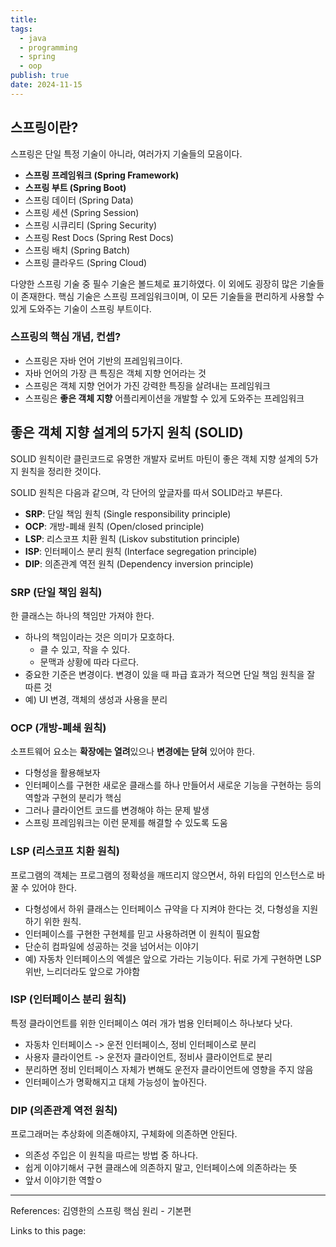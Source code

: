 ```yaml
---
title: 
tags:
  - java
  - programming
  - spring
  - oop
publish: true
date: 2024-11-15
---
```

## 스프링이란?
스프링은 단일 특정 기술이 아니라, 여러가지 기술들의 모음이다.

- **스프링 프레임워크 (Spring Framework)**
- **스프링 부트 (Spring Boot)**
- 스프링 데이터 (Spring Data)
- 스프링 세션 (Spring Session)
- 스프링 시큐리티 (Spring Security)
- 스프링 Rest Docs (Spring Rest Docs)
- 스프링 배치 (Spring Batch)
- 스프링 클라우드 (Spring Cloud)

다양한 스프링 기술 중 필수 기술은 볼드체로 표기하였다. 이 외에도 굉장히 많은 기술들이 존재한다.
핵심 기술은 스프링 프레임워크이며, 이 모든 기술들을 편리하게 사용할 수 있게 도와주는 기술이 스프링 부트이다.

### 스프링의 핵심 개념, 컨셉?
- 스프링은 자바 언어 기반의 프레임워크이다.
- 자바 언어의 가장 큰 특징은 객체 지향 언어라는 것
- 스프링은 객체 지향 언어가 가진 강력한 특징을 살려내는 프레임워크
- 스프링은 **좋은 객체 지향** 어플리케이션을 개발할 수 있게 도와주는 프레임워크


## 좋은 객체 지향 설계의 5가지 원칙 (SOLID)
SOLID 원칙이란 클린코드로 유명한 개발자 로버트 마틴이 좋은 객체 지향 설계의 5가지 원칙을 정리한 것이다.

SOLID 원칙은 다음과 같으며, 각 단어의 앞글자를 따서 SOLID라고 부른다.

- **SRP**: 단일 책임 원칙 (Single responsibility principle)
- **OCP**: 개방-폐쇄 원칙 (Open/closed principle)
- **LSP**: 리스코프 치환 원칙 (Liskov substitution principle)
- **ISP**: 인터페이스 분리 원칙 (Interface segregation principle)
- **DIP**: 의존관계 역전 원칙 (Dependency inversion principle)

### SRP (단일 책임 원칙)

한 클래스는 하나의 책임만 가져야 한다.

- 하나의 책임이라는 것은 의미가 모호하다.
	- 클 수 있고, 작을 수 있다.
	- 문맥과 상황에 따라 다르다.
- 중요한 기준은 변경이다. 변경이 있을 때 파급 효과가 적으면 단일 책임 원칙을 잘 따른 것
- 예) UI 변경, 객체의 생성과 사용을 분리

### OCP (개방-폐쇄 원칙)

소프트웨어 요소는 **확장에는 열려**있으나 **변경에는 닫혀** 있어야 한다.

- 다형성을 활용해보자
- 인터페이스를 구현한 새로운 클래스를 하나 만들어서 새로운 기능을 구현하는 등의 역할과 구현의 분리가 핵심
- 그러나 클라이언트 코드를 변경해야 하는 문제 발생
- 스프링 프레임워크는 이런 문제를 해결할 수 있도록 도움

### LSP (리스코프 치환 원칙)
프로그램의 객체는 프로그램의 정확성을 깨뜨리지 않으면서, 하위 타입의 인스턴스로 바꿀 수 있어야 한다.

- 다형성에서 하위 클래스는 인터페이스 규약을 다 지켜야 한다는 것, 다형성을 지원하기 위한 원칙.
- 인터페이스를 구현한 구현체를 믿고 사용하려면 이 원칙이 필요함
- 단순히 컴파일에 성공하는 것을 넘어서는 이야기
- 예) 자동차 인터페이스의 엑셀은 앞으로 가라는 기능이다. 뒤로 가게 구현하면 LSP 위반, 느리더라도 앞으로 가야함

### ISP (인터페이스 분리 원칙)
특정 클라이언트를 위한 인터페이스 여러 개가 범용 인터페이스 하나보다 낫다.

- 자동차 인터페이스 -> 운전 인터페이스, 정비 인터페이스로 분리
- 사용자 클라이언트 -> 운전자 클라이언트, 정비사 클라이언트로 분리
- 분리하면 정비 인터페이스 자체가 변해도 운전자 클라이언트에 영향을 주지 않음
- 인터페이스가 명확해지고 대체 가능성이 높아진다.

### DIP (의존관계 역전 원칙)
프로그래머는 추상화에 의존해야지, 구체화에 의존하면 안된다.

- 의존성 주입은 이 원칙을 따르는 방법 중 하나다.
- 쉽게 이야기해서 구현 클래스에 의존하지 말고, 인터페이스에 의존하라는 뜻
- 앞서 이야기한 역할ㅇ

---
References: 김영한의 스프링 핵심 원리 - 기본편

Links to this page: 